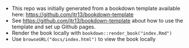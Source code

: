 - This repo was initially generated from a bookdown template available here: https://github.com/jtr13/bookdown-template
- See https://github.com/jtr13/bookdown-template about how to use the template and set up Github pages.
- Render the book locally with `bookdown::render_book("index.Rmd")`
- Use `browseURL("docs/index.html")` to view the book locally

